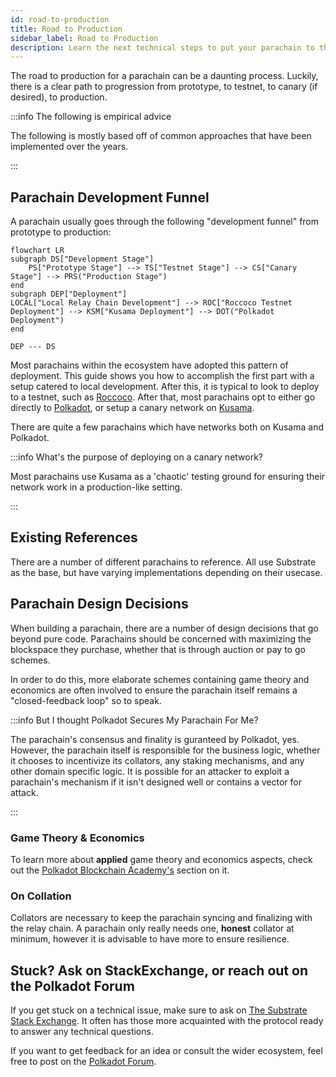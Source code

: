 ```yaml
---
id: road-to-production
title: Road to Production
sidebar_label: Road to Production
description: Learn the next technical steps to put your parachain to the road of production.
---
```


The road to production for a parachain can be a daunting process. Luckily, there is a clear path to
progression from prototype, to testnet, to canary (if desired), to production.

:::info The following is empirical advice

The following is mostly based off of common approaches that have been implemented over the years.

:::

## Parachain Development Funnel

A parachain usually goes through the following "development funnel" from prototype to production:

```mermaid
flowchart LR
subgraph DS["Development Stage"]
    PS["Prototype Stage"] --> TS["Testnet Stage"] --> CS["Canary Stage"] --> PRS("Production Stage")
end
subgraph DEP["Deployment"]
LOCAL["Local Relay Chain Development"] --> ROC["Roccoco Testnet Deployment"] --> KSM["Kusama Deployment"] --> DOT("Polkadot Deployment")
end

DEP --- DS
```

Most parachains within the ecosystem have adopted this pattern of deployment. This guide shows you
how to accomplish the first part with a setup catered to local development. After this, it is
typical to look to deploy to a testnet, such as
[Roccoco](./deployment-strat.md#testnet---deploying-on-roccoco). After that, most parachains opt to
either go directly to [Polkadot](./deployment-strat.md#production---deploying-on-polkadot), or setup
a canary network on [Kusama](./deployment-strat.md#canary---deploying-on-kusama).

There are quite a few parachains which have networks both on Kusama and Polkadot.

:::info What's the purpose of deploying on a canary network?

Most parachains use Kusama as a 'chaotic' testing ground for ensuring their network work in a
production-like setting.

:::

## Existing References

There are a number of different parachains to reference. All use Substrate as the base, but have
varying implementations depending on their usecase.

## Parachain Design Decisions

When building a parachain, there are a number of design decisions that go beyond pure code.
Parachains should be concerned with maximizing the blockspace they purchase, whether that is through
auction or pay to go schemes.

In order to do this, more elaborate schemes containing game theory and economics are often involved
to ensure the parachain itself remains a "closed-feedback loop" so to speak.

:::info But I thought Polkadot Secures My Parachain For Me?

The parachain's consensus and finality is guranteed by Polkadot, yes. However, the parachain itself
is responsible for the business logic, whether it chooses to incentivize its collators, any staking
mechanisms, and any other domain specific logic. It is possible for an attacker to exploit a
parachain's mechanism if it isn't designed well or contains a vector for attack.

:::

### Game Theory & Economics

To learn more about **applied** game theory and economics aspects, check out the
[Polkadot Blockchain Academy's](https://polkadot-blockchain-academy.github.io/pba-book/economics/index.html)
section on it.

### On Collation

Collators are necessary to keep the parachain syncing and finalizing with the relay chain. A
parachain only really needs one, **honest** collator at minimum, however it is advisable to have
more to ensure resilience.

## Stuck? Ask on StackExchange, or reach out on the Polkadot Forum

If you get stuck on a technical issue, make sure to ask on
[The Substrate Stack Exchange](https://substrate.stackexchange.com/). It often has those more
acquainted with the protocol ready to answer any technical questions.

If you want to get feedback for an idea or consult the wider ecosystem, feel free to post on the
[Polkadot Forum](https://forum.polkadot.network/).
